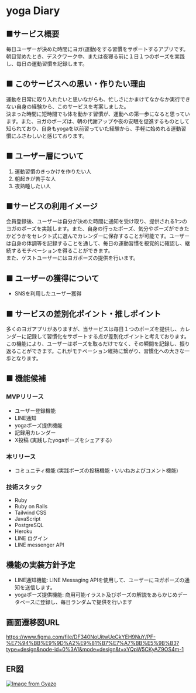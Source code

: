 
# yoga Diary
## ■サービス概要
毎日ユーザーが決めた時間にヨガ(運動)をする習慣をサポートするアプリです。  
朝目覚めたとき、デスクワーク中、または夜寝る前に１日１つのポーズを実践し、毎日の運動習慣を記録します。

## ■ このサービスへの思い・作りたい理由
運動を日常に取り入れたいと思いながらも、忙しさにかまけてなかなか実行できない自身の経験から、このサービスを考案しました。  
決まった時間に短時間でも体を動かす習慣が、運動への第一歩になると思っています。また、ヨガのポーズは、朝の代謝アップや夜の安眠を促進するものとして知られており、自身もyogaを以前習っていた経験から、手軽に始めれる運動習慣にふさわしいと感じております。

## ■ ユーザー層について
1. 運動習慣のきっかけを作りたい人
2. 朝起きが苦手な人
3. 夜熟睡したい人

## ■サービスの利用イメージ
会員登録後、ユーザーは自分が決めた時間に通知を受け取り、提供される1つのヨガのポーズを実践します。また、自身の行ったポーズ、気分やポーズができたかどうかをセレクト式に選んでカレンダーに保存することが可能です。ユーザーは自身の体調等を記録することを通して、毎日の運動習慣を視覚的に確認し、継続するモチベーションを得ることができます。  
また、ゲストユーザーにはヨガポーズの提供を行います。

## ■ ユーザーの獲得について
- SNSを利用したユーザー獲得

## ■ サービスの差別化ポイント・推しポイント  
多くのヨガアプリがありますが、当サービスは毎日１つのポーズを提供し、カレンダーに記録して習慣化をサポートする点が差別化ポイントと考えております。この機能により、ユーザーはポーズを取るだけでなく、その瞬間を記録し、振り返ることができます。これがモチベーション維持に繋がり、習慣化への大きな一歩となります。

## ■ 機能候補

### MVPリリース
- ユーザー登録機能
- LINE通知
- yogaポーズ提供機能
- 記録用カレンダー
- X投稿 (実践したyogaポーズをシェアする)

### 本リリース
- コミュニティ機能
  (実践ポーズの投稿機能・いいねおよびコメント機能)

### 技術スタック
- Ruby 
- Ruby on Rails
- Tailwind CSS
- JavaScript
- PostgreSQL
- Heroku
- LINE ログイン
- LINE messenger API

## 機能の実装方針予定
- LINE通知機能: LINE Messaging APIを使用して、ユーザーにヨガポーズの通知を送信します。
- yogaポーズ提供機能: 商用可能イラスト及びポーズの解説をあらかじめデータベースに登録し、毎日ランダムで提供を行います


## 画面遷移図URL
https://www.figma.com/file/DF340NoUitwUeCkYEH9NuY/PF-%E7%94%BB%E9%9D%A2%E9%81%B7%E7%A7%BB%E5%9B%B3?type=design&node-id=0%3A1&mode=design&t=xYQpW5CKyAZ9OS4m-1

## ER図
[![Image from Gyazo](https://i.gyazo.com/51685edd9a2242d2fdd8d1ad536c608d.png)](https://gyazo.com/51685edd9a2242d2fdd8d1ad536c608d)